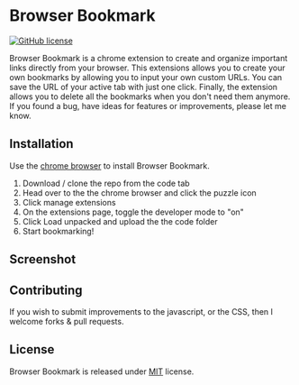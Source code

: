 # Browser Bookmark

[![GitHub license](https://img.shields.io/badge/License-MIT-blue.svg)](LICENSE)

Browser Bookmark is a chrome extension to create and organize important links directly from your browser. This extensions allows you to create your own bookmarks by allowing you to input your own custom URLs. You can save the URL of your active tab with just one click. Finally, the extension allows you to delete all the bookmarks when you don't need them anymore. If you found a bug, have ideas for features or improvements, please let me know.

## Installation

Use the [chrome browser](https://www.google.com/chrome/) to install Browser Bookmark.

1. Download / clone the repo from the code tab
2. Head over to the the chrome browser and click the puzzle icon
3. Click manage extensions
4. On the extensions page, toggle the developer mode to "on"
5. Click Load unpacked and upload the the code folder
6. Start bookmarking!

## Screenshot

## Contributing

If you wish to submit improvements to the javascript, or the CSS, then I welcome forks & pull requests.

## License

Browser Bookmark is released under [MIT](https://choosealicense.com/licenses/mit/) license.
